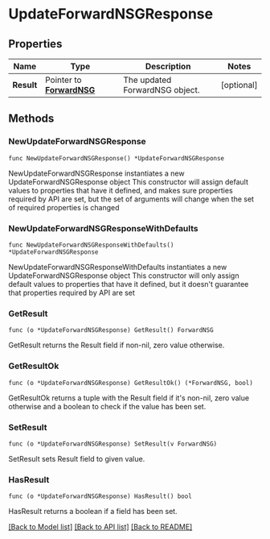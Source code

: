 # UpdateForwardNSGResponse

## Properties

Name | Type | Description | Notes
------------ | ------------- | ------------- | -------------
**Result** | Pointer to [**ForwardNSG**](ForwardNSG.md) | The updated ForwardNSG object. | [optional] 

## Methods

### NewUpdateForwardNSGResponse

`func NewUpdateForwardNSGResponse() *UpdateForwardNSGResponse`

NewUpdateForwardNSGResponse instantiates a new UpdateForwardNSGResponse object
This constructor will assign default values to properties that have it defined,
and makes sure properties required by API are set, but the set of arguments
will change when the set of required properties is changed

### NewUpdateForwardNSGResponseWithDefaults

`func NewUpdateForwardNSGResponseWithDefaults() *UpdateForwardNSGResponse`

NewUpdateForwardNSGResponseWithDefaults instantiates a new UpdateForwardNSGResponse object
This constructor will only assign default values to properties that have it defined,
but it doesn't guarantee that properties required by API are set

### GetResult

`func (o *UpdateForwardNSGResponse) GetResult() ForwardNSG`

GetResult returns the Result field if non-nil, zero value otherwise.

### GetResultOk

`func (o *UpdateForwardNSGResponse) GetResultOk() (*ForwardNSG, bool)`

GetResultOk returns a tuple with the Result field if it's non-nil, zero value otherwise
and a boolean to check if the value has been set.

### SetResult

`func (o *UpdateForwardNSGResponse) SetResult(v ForwardNSG)`

SetResult sets Result field to given value.

### HasResult

`func (o *UpdateForwardNSGResponse) HasResult() bool`

HasResult returns a boolean if a field has been set.


[[Back to Model list]](../README.md#documentation-for-models) [[Back to API list]](../README.md#documentation-for-api-endpoints) [[Back to README]](../README.md)


